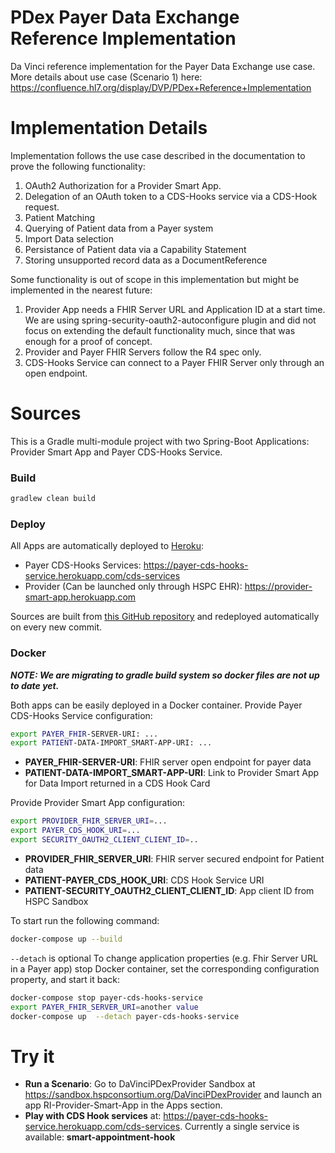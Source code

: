 PDex Payer Data Exchange Reference Implementation
===============

Da Vinci reference implementation for the Payer Data Exchange use case. More details about use case (Scenario 1) here: https://confluence.hl7.org/display/DVP/PDex+Reference+Implementation

# Implementation Details
Implementation follows the use case described in the documentation to prove the following functionality:
1. OAuth2 Authorization for a Provider Smart App.
2. Delegation of an OAuth token to a CDS-Hooks service via a CDS-Hook request.
3. Patient Matching
4. Querying of Patient data from a Payer system
5. Import Data selection
6. Persistance of Patient data via a Capability Statement
7. Storing unsupported record data as a DocumentReference

Some functionality is out of scope in this implementation but might be implemented in the nearest future:
1. Provider App needs a FHIR Server URL and Application ID at a start time. We are using spring-security-oauth2-autoconfigure plugin and did not focus on extending the default functionality much, since that was enough for a proof of concept.
2. Provider and Payer FHIR Servers follow the R4 spec only.
3. CDS-Hooks Service can connect to a Payer FHIR Server only through an open endpoint.

# Sources
This is a Gradle multi-module project with two Spring-Boot Applications: Provider Smart App and Payer CDS-Hooks Service.
### Build
```sh
gradlew clean build
```
### Deploy
All Apps are automatically deployed to [Heroku](https://dashboard.heroku.com):
* Payer CDS-Hooks Services: https://payer-cds-hooks-service.herokuapp.com/cds-services
* Provider (Can be launched only through HSPC EHR): https://provider-smart-app.herokuapp.com

Sources are built from [this GitHub repository](https://github.com/HL7-DaVinci/PDex-Patient-Import-App) and redeployed automatically on every new commit.

### Docker

***NOTE: We are migrating to gradle build system so docker files are not up to date yet.***

Both apps can be easily deployed in a Docker container.
Provide Payer CDS-Hooks Service configuration:
```sh
export PAYER_FHIR-SERVER-URI: ...
export PATIENT-DATA-IMPORT_SMART-APP-URI: ...
```
* **PAYER_FHIR-SERVER-URI**: FHIR server open endpoint for payer data
* **PATIENT-DATA-IMPORT_SMART-APP-URI**: Link to Provider Smart App for Data Import returned in a CDS Hook Card

Provide Provider Smart App configuration:
```sh
export PROVIDER_FHIR_SERVER_URI=...
export PAYER_CDS_HOOK_URI=...
export SECURITY_OAUTH2_CLIENT_CLIENT_ID=..
```
* **PROVIDER_FHIR_SERVER_URI**: FHIR server secured endpoint for Patient data
* **PATIENT-PAYER_CDS_HOOK_URI**: CDS Hook Service URI
* **PATIENT-SECURITY_OAUTH2_CLIENT_CLIENT_ID**: App client ID from HSPC Sandbox

To start run the following command:
```sh
docker-compose up --build
```
`--detach` is optional
To change application properties (e.g. Fhir Server URL in a Payer app) stop Docker container, set the corresponding configuration property, and start it back:
```sh
docker-compose stop payer-cds-hooks-service
export PAYER_FHIR_SERVER_URI=another value
docker-compose up  --detach payer-cds-hooks-service
```
# Try it
* **Run a Scenario**:
Go to DaVinciPDexProvider Sandbox at https://sandbox.hspconsortium.org/DaVinciPDexProvider and launch an app RI-Provider-Smart-App in the Apps section.
* **Play with CDS Hook services** at: https://payer-cds-hooks-service.herokuapp.com/cds-services. Currently a single service is available: **smart-appointment-hook**
